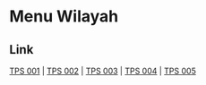# Menu Wilayah

## Link

[TPS 001](https://github.com/gigit-pemilu/pemilu-2024-95-papua-pegunungan/tree/main/pilpres/hitung-suara/sub/95-papua-pegunungan/sub/07-lanny-jaya/sub/36-nikogwe/sub/2002-langgime/sub/001-tps)
 | 
[TPS 002](https://github.com/gigit-pemilu/pemilu-2024-95-papua-pegunungan/tree/main/pilpres/hitung-suara/sub/95-papua-pegunungan/sub/07-lanny-jaya/sub/36-nikogwe/sub/2002-langgime/sub/002-tps)
 | 
[TPS 003](https://github.com/gigit-pemilu/pemilu-2024-95-papua-pegunungan/tree/main/pilpres/hitung-suara/sub/95-papua-pegunungan/sub/07-lanny-jaya/sub/36-nikogwe/sub/2002-langgime/sub/003-tps)
 | 
[TPS 004](https://github.com/gigit-pemilu/pemilu-2024-95-papua-pegunungan/tree/main/pilpres/hitung-suara/sub/95-papua-pegunungan/sub/07-lanny-jaya/sub/36-nikogwe/sub/2002-langgime/sub/004-tps)
 | 
[TPS 005](https://github.com/gigit-pemilu/pemilu-2024-95-papua-pegunungan/tree/main/pilpres/hitung-suara/sub/95-papua-pegunungan/sub/07-lanny-jaya/sub/36-nikogwe/sub/2002-langgime/sub/005-tps)

